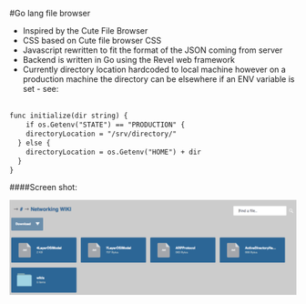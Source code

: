 #Go lang file browser

* Inspired by the Cute File Browser
* CSS based on Cute file browser CSS
* Javascript rewritten to fit the format of the JSON coming from server
* Backend is written in Go using the Revel web framework
* Currently directory location hardcoded to local machine however on a production machine the directory can be elsewhere if an ENV variable is set - see:

~~~

func initialize(dir string) {
    if os.Getenv("STATE") == "PRODUCTION" {
    directoryLocation = "/srv/directory/"
  } else {
    directoryLocation = os.Getenv("HOME") + dir
  }
}
~~~

####Screen shot:

![alt text](screenshot.png)
